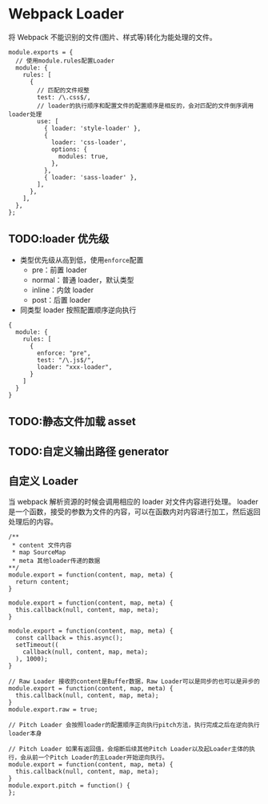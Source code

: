 # Webpack Loader

将 Webpack 不能识别的文件(图片、样式等)转化为能处理的文件。

```JS
module.exports = {
  // 使用module.rules配置Loader
  module: {
    rules: [
      {
        // 匹配的文件规整
        test: /\.css$/,
        // loader的执行顺序和配置文件的配置顺序是相反的，会对匹配的文件倒序调用loader处理
        use: [
          { loader: 'style-loader' },
          {
            loader: 'css-loader',
            options: {
              modules: true,
            },
          },
          { loader: 'sass-loader' },
        ],
      },
    ],
  },
};
```

## TODO:loader 优先级

- 类型优先级从高到低，使用`enforce`配置
  - pre：前置 loader
  - normal：普通 loader，默认类型
  - inline：内敛 loader
  - post：后置 loader
- 同类型 loader 按照配置顺序逆向执行

```JS
{
  module: {
    rules: [
      {
        enforce: "pre",
        test: "/\.js$/",
        loader: "xxx-loader",
      }
    ]
  }
}
```

## TODO:静态文件加载 asset

## TODO:自定义输出路径 generator

## 自定义 Loader

当 webpack 解析资源的时候会调用相应的 loader 对文件内容进行处理。
loader 是一个函数，接受的参数为文件的内容，可以在函数内对内容进行加工，然后返回处理后的内容。

```JS 同步Loader
/**
 * content 文件内容
 * map SourceMap
 * meta 其他loader传递的数据
**/
module.export = function(content, map, meta) {
  return content;
}

module.export = function(content, map, meta) {
  this.callback(null, content, map, meta);
}
```

```JS 异步Loader
module.export = function(content, map, meta) {
  const callback = this.async();
  setTimeout((
    callback(null, content, map, meta);
  ), 1000);
}
```

```JS Raw Loader
// Raw Loader 接收的content是Buffer数据，Raw Loader可以是同步的也可以是异步的
module.export = function(content, map, meta) {
  this.callback(null, content, map, meta);
}
module.export.raw = true;
```

```JS Pitch Loader
// Pitch Loader 会按照loader的配置顺序正向执行pitch方法，执行完成之后在逆向执行loader本身

// Pitch Loader 如果有返回值，会熔断后续其他Pitch Loader以及起Loader主体的执行，会从前一个Pitch Loader的主Loader开始逆向执行。
module.export = function(content, map, meta) {
  this.callback(null, content, map, meta);
}
module.export.pitch = function() {
};
```
